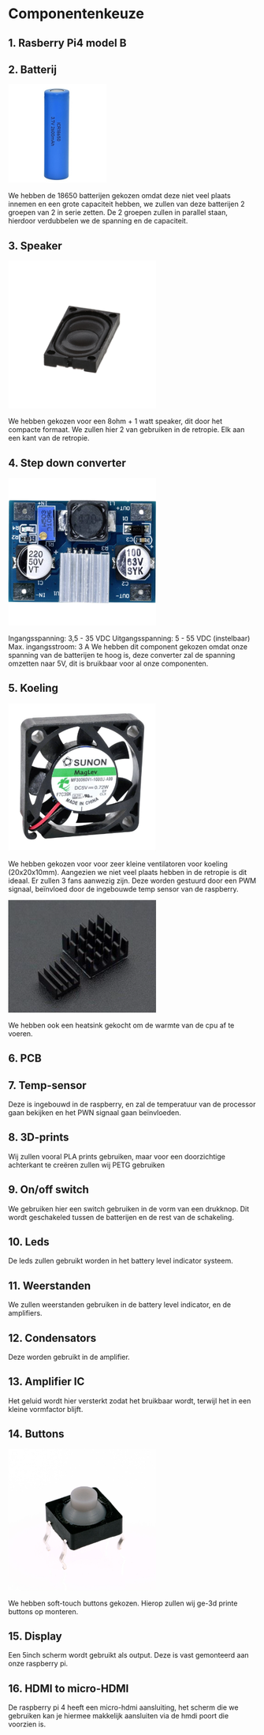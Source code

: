 

# Componentenkeuze

## 1. Rasberry Pi4 model B



## 2. Batterij

<img src = "pictures/batterij.jpg">

We hebben de 18650 batterijen gekozen omdat deze niet veel plaats innemen en een grote capaciteit hebben, we zullen van deze batterijen 2 groepen van 2 in serie zetten. De 2 groepen zullen in parallel staan, hierdoor verdubbelen we de spanning en de capaciteit.


## 3. Speaker
<img src = "pictures/speaker.jpg" width = 300>

We hebben gekozen voor een 8ohm + 1 watt speaker, dit door het compacte formaat. We zullen hier 2 van gebruiken in de retropie. Elk aan een kant van de retropie.

## 4. Step down converter

<img src = "pictures/image.jpg" width = 300>

Ingangsspanning: 3,5 - 35 VDC
Uitgangsspanning: 5 - 55 VDC (instelbaar)
Max. ingangsstroom: 3 A
We hebben dit component gekozen omdat onze spanning van de batterijen te hoog is, deze converter zal de spanning omzetten naar 5V, dit is bruikbaar voor al onze componenten.

## 5. Koeling

<img src = "pictures/image.webp" width = 300></img>

We hebben gekozen voor voor zeer kleine ventilatoren voor koeling (20x20x10mm). Aangezien we niet veel plaats hebben in de retropie is dit ideaal. Er zullen 3 fans aanwezig zijn. Deze worden gestuurd door een PWM signaal, beïnvloed door de ingebouwde temp sensor van de raspberry.

<img src = "pictures/Schermafbeelding 2024-03-11 120805.png" width = 300></img>

We hebben ook een heatsink gekocht om de warmte van de cpu af te voeren.


## 6. PCB

## 7. Temp-sensor

Deze is ingebouwd in de raspberry, en zal de temperatuur van de processor gaan bekijken en het PWN signaal gaan beïnvloeden.

## 8. 3D-prints

Wij zullen vooral PLA prints gebruiken, maar voor een doorzichtige achterkant te creëren zullen wij PETG gebruiken

## 9. On/off switch

We gebruiken hier een switch gebruiken in de vorm van een drukknop. Dit wordt geschakeled tussen de batterijen en de rest van de schakeling.

## 10. Leds

De leds zullen gebruikt worden in het battery level indicator systeem.

## 11. Weerstanden

We zullen weerstanden gebruiken in de battery level indicator, en de amplifiers.

## 12. Condensators

Deze worden gebruikt in de amplifier.

## 13. Amplifier IC

Het geluid wordt hier versterkt zodat het bruikbaar wordt, terwijl het in een kleine vormfactor blijft.

## 14. Buttons

<img src = "pictures/Schermafbeelding 2024-03-11 122303.png" width = 300>

We hebben soft-touch buttons gekozen. Hierop zullen wij ge-3d printe buttons op monteren.

## 15. Display

Een 5inch scherm wordt gebruikt als output. Deze is vast gemonteerd aan onze raspberry pi.

## 16. HDMI to micro-HDMI

De raspberry pi 4 heeft een micro-hdmi aansluiting, het scherm die we gebruiken kan je hiermee makkelijk aansluiten via de hmdi poort die voorzien is.






